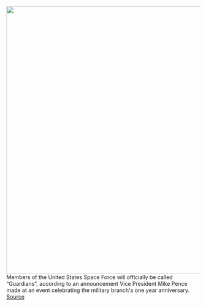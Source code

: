 <img src='https://cdn.vox-cdn.com/thumbor/0q-7qQdRJVfhX-F1xK4b6GyyFy0=/0x0:3600x2400/1200x800/filters:focal(1512x912:2088x1488)/cdn.vox-cdn.com/uploads/chorus_image/image/68551474/SpaceForce_Guardians.0.jpeg' width='700px' /><br/>
Members of the United States Space Force will officially be called “Guardians”, according to an announcement Vice President Mike Pence made at an event celebrating the military branch's one year anniversary.
<a href='https://www.theverge.com/2020/12/18/22189637/space-force-military-branch-official-name-guardians'> Source <a/>